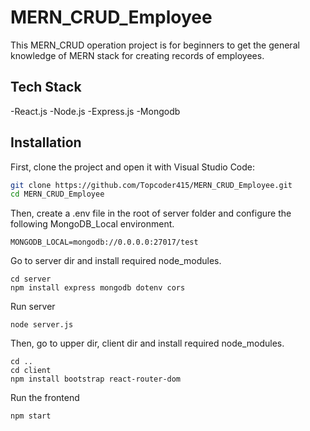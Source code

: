 # MERN_CRUD_Employee

This MERN_CRUD operation project is for beginners to get the general knowledge of MERN stack for creating records of employees.

## Tech Stack

-React.js
-Node.js
-Express.js
-Mongodb

## Installation

First, clone the project and open it with Visual Studio Code:

```bash
git clone https://github.com/Topcoder415/MERN_CRUD_Employee.git
cd MERN_CRUD_Employee

```

Then, create a .env file in the root of server folder and configure the following MongoDB_Local environment.
```
MONGODB_LOCAL=mongodb://0.0.0.0:27017/test
```
Go to server dir and install required node_modules.
```
cd server
npm install express mongodb dotenv cors
```

Run server

```
node server.js
```
Then, go to upper dir, client dir and install required node_modules.

```
cd ..
cd client
npm install bootstrap react-router-dom

```

Run the frontend

```
npm start
```
